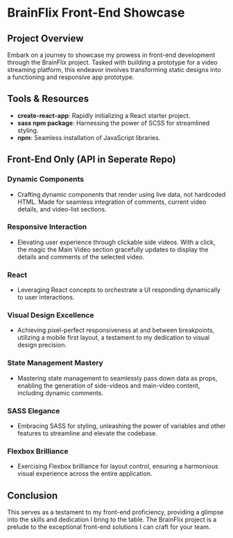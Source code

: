 # BrainFlix Front-End Showcase

## Project Overview

Embark on a journey to showcase my prowess in front-end development through the BrainFlix project. Tasked with building a prototype for a video streaming platform, this endeavor involves transforming static designs into a functioning and responsive app prototype.

## Tools & Resources

- **create-react-app**: Rapidly initializing a React starter project.
- **sass npm package**: Harnessing the power of SCSS for streamlined styling.
- **npm**: Seamless installation of JavaScript libraries.

## Front-End Only (API in Seperate Repo)

### Dynamic Components

- Crafting dynamic components that render using live data, not hardcoded HTML. Made for seamless integration of comments, current video details, and video-list sections.

### Responsive Interaction

- Elevating user experience through clickable side videos. With a click, the magic the Main Video section gracefully updates to display the details and comments of the selected video.

### React

- Leveraging React concepts to orchestrate a UI responding dynamically to user interactions.

### Visual Design Excellence

- Achieving pixel-perfect responsiveness at and between breakpoints, utilizing a mobile first layout, a testament to my dedication to visual design precision.

### State Management Mastery

- Mastering state management to seamlessly pass down data as props, enabling the generation of side-videos and main-video content, including dynamic comments. 

### SASS Elegance

- Embracing SASS for styling, unleashing the power of variables and other features to streamline and elevate the codebase.

### Flexbox Brilliance

- Exercising Flexbox brilliance for layout control, ensuring a harmonious visual experience across the entire application.


## Conclusion

This serves as a testament to my front-end proficiency, providing a glimpse into the skills and dedication I bring to the table. The BrainFlix project is a prelude to the exceptional front-end solutions I can craft for your team.
